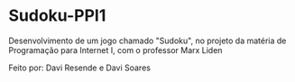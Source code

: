 # Sudoku-PPI1
Desenvolvimento de um jogo chamado "Sudoku", no projeto da matéria de Programação para Internet I, com o professor Marx Liden

Feito por: Davi Resende e Davi Soares
